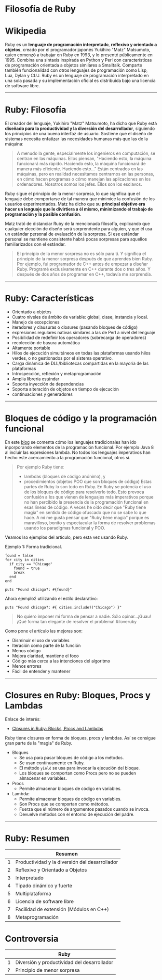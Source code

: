
# Filosofía de Ruby

# Wikipedia

Ruby es un **lenguaje de programación interpretado**, **reflexivo y orientado a objetos**, creado por el programador japonés Yukihiro "Matz" Matsumoto, quien comenzó a trabajar en Ruby en 1993, y lo presentó públicamente en 1995. Combina una sintaxis inspirada en Python y Perl con características de programación orientada a objetos similares a Smalltalk. Comparte también funcionalidad con otros lenguajes de programación como Lisp, Lua, Dylan y CLU. Ruby es un lenguaje de programación interpretado en una sola pasada y su implementación oficial es distribuida bajo una licencia de software libre.

---

# Ruby: Filosofía

El creador del lenguaje, Yukihiro "Matz" Matsumoto, ha dicho que Ruby está **diseñado para la productividad y la diversión del desarrollador**, siguiendo los principios de una buena interfaz de usuario. Sostiene que el diseño de sistemas necesita enfatizar las necesidades humanas más que las de la máquina:

> A menudo la gente, especialmente los ingenieros en computación, se centran en las máquinas. Ellos piensan, "Haciendo esto, la máquina funcionará más rápido. Haciendo esto, la máquina funcionará de manera más eficiente. Haciendo esto..." Están centrados en las máquinas, pero en realidad necesitamos centrarnos en las personas, en cómo hacen programas o cómo manejan las aplicaciones en los ordenadores. Nosotros somos los jefes. Ellos son los esclavos.

Ruby sigue el principio de la menor sorpresa, lo que significa que el lenguaje debe comportarse de tal manera que minimice la confusión de los usuarios experimentados. Matz ha dicho que su **principal objetivo era hacer un lenguaje que le divirtiera a él mismo, minimizando el trabajo de programación y la posible confusión**.

Matz trató de distanciar Ruby de la mencionada filosofía, explicando que cualquier elección de diseño será sorprendente para alguien, y que él usa un estándar personal de evaluación de la sorpresa. Si ese estándar personal se mantiene consistente habrá pocas sorpresas para aquellos familiarizados con el estándar.

> El principio de la menor sorpresa no es sólo para ti. Y significa el principio de la menor sorpresa después de que aprendes bien Ruby. Por ejemplo, fui programador de C++ antes de empezar a diseñar Ruby. Programé exclusivamente en C++ durante dos o tres años. Y después de dos años de programar en C++, todavía me sorprendía.

---


# Ruby: Características

* Orientado a objetos
* Cuatro niveles de ámbito de variable: global, clase, instancia y local.
* Manejo de excepciones
* iteradores y clausuras o closures (pasando bloques de código)
* expresiones regulares nativas similares a las de Perl a nivel del lenguaje
* Posibilidad de redefinir los operadores (sobrecarga de operadores)
* recolección de basura automática
* Altamente portable
* Hilos de ejecución simultáneos en todas las plataformas usando hilos verdes, o no gestionados por el sistema operativo.
* Carga dinámica de DLL/bibliotecas compartidas en la mayoría de las plataformas
* Introspección, reflexión y metaprogramación
* Amplia librería estándar
* Soporta inyección de dependencias
* Soporta alteración de objetos en tiempo de ejecución
* continuaciones y generadores

---

# Bloques de código y la programación funcional

En este [blog](http://www.clubdetecnologia.net/blog/2014/programacion-funcional-ejemplos/) se comenta cómo los lenguajes tradicionales han ido inporporando elementos de la programación funcional. Por ejemplo Java 8 al incluir las expresiones lambda. No todos los lenguajes imperativos han hecho este acercamiento a la programación funcional, otros sí.

> Por ejemplo Ruby tiene:
> * lambdas (bloques de código anónimo), y
> * procedimientos (objetos POO que son bloques de código)
> Estas partes de Ruby lo son todo en Ruby. En Ruby se potencia el uso de los bloques de código para resolverlo todo. Esto provoca confusión a los que vienen de lenguajes más imperativos porque no han percibido la presencia de la programación funcional en esas líneas de código. A veces he oído decir que "Ruby tiene magia" en sentido de código ofuscado que no se sabe lo que hace. A mi me gusta pensar que "Ruby tiene magia" porque es maravilloso, bonito y espectacular la forma de resolver problemas usando los paradigmas funcional y POO.

Veamos lso ejemplos del artículo, pero esta vez usando Ruby.

Ejemplo 1: Forma tradicional.
```
found = false
for city in cities
  if city == "Chicago"
    found = true
    break
  end
end

puts "Found chicago?: #{found}"
```

Ahora ejemplo2 utilizando el estilo declarativo:
```
puts "Found chicago?: #{ cities.include?("Chicago") }"
```

> No quiero imponer mi forma de pensar a nadie. Sólo opinar...¡Guau! ¡Qué forma tan elegante de resolver el problema! #iloveruby

Como pone el artículo las mejoras son:
* Disminuir el uso de variables
* Iteración como parte de la función
* Menos código
* Mejora claridad, mantiene el foco
* Código más cerca a las intenciones del algoritmo
* Menos errores
* Fácil de entender y mantener

---

# Closures en Ruby: Bloques, Procs y Lambdas

Enlace de interés:
* [Closures in Ruby: Blocks, Procs and Lambdas](https://blog.appsignal.com/2018/09/04/ruby-magic-closures-in-ruby-blocks-procs-and-lambdas.html)

Ruby tiene closures en forma de bloques, procs y lambdas. Así se consigue gran parte de la "magia" de Ruby.
* Bloques
    * Se usa para pasar bloques de código a los métodos.
    * Se usan contínuamente en Ruby.
    * El método `yield` se usa para invocar la ejecución del bloque.
    * Los bloques se comportan como Procs pero no se pueden almacenar en variables.
* Procs
    * Permite almacenar bloques de código en variables.
* Lambda:
    * Permite almacenar bloques de código en variables.
    * Son Procs que se comportan como métodos.
    * Fuerza que el número de argumentos pasados cuando se invoca.
    * Devuelve métodos con el entorno de ejecución del padre.

---

# Ruby: Resumen

|   | Resumen |
| - | ------- |
| 1 | Productividad y la diversión del desarrollador |
| 2 | Reflexivo y Orientado a Objetos |
| 3 | Interpretado |
| 4 | Tipado dinámico y fuerte |
| 5 | Multiplataforma |
| 6 | Licencia de software libre |
| 7 | Facilidad de extensión (Módulos en C++) |
| 8 | Metaprogramación |

# Controversia

|   | Ruby |
| - | ---- |
| 1 | Diversión y productividad del desarrollador |
| ? | Principio de menor sorpresa |
